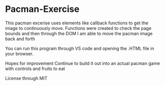 # Pacman-Exercise

This pacman excerise uses elements like callback functions to get the image to continuously move. Functions were created to check the page bounds and then through the DOM I am able to move the pacman image back and forth

You can run this program through VS code and opening the .HTML file in your browser.

Hopes for improvement
Continue to build it out into an actual pacman game with controls and fruits to eat

License through MIT
